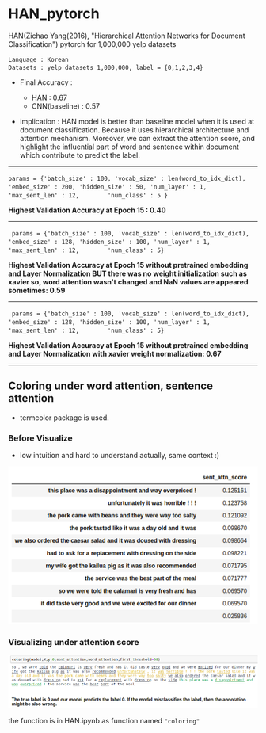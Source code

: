 # HAN_pytorch

HAN(Zichao Yang(2016), "Hierarchical Attention Networks for Document Classification") pytorch for 1,000,000 yelp datasets

```
Language : Korean
Datasets : yelp datasets 1,000,000, label = {0,1,2,3,4}
```

- Final Accuracy :
  - HAN : 0.67
  - CNN(baseline) : 0.57

- implication : HAN model is better than baseline model when it is used at document classification. Because it uses hierarchical architecture and attention mechanism. Moreover, we can extract the attention score, and highlight the influential part of word and sentence within document which contribute to predict the label.

_______________________________________
`params = {'batch_size' : 100,
 'vocab_size' : len(word_to_idx_dict),
 'embed_size' : 200,
 'hidden_size' : 50,
 'num_layer' : 1,
 'max_sent_len' : 12,       
 'num_class' : 5
 }`

 **Highest Validation Accuracy at Epoch 15 : 0.40**

________________________________

  ` params = {'batch_size' : 100,
  'vocab_size' : len(word_to_idx_dict),
   'embed_size' : 128,
   'hidden_size' : 100,
   'num_layer' : 1,
   'max_sent_len' : 12,       
   'num_class' : 5}`

  **Highest Validation Accuracy at Epoch 15 without pretrained embedding and Layer Normalization BUT there was no weight initialization such as xavier so, word attention wasn't changed and NaN values are appeared sometimes: 0.59**
  ________________________________________
   ` params = {'batch_size' : 100,
  'vocab_size' : len(word_to_idx_dict),
   'embed_size' : 128,
   'hidden_size' : 100,
   'num_layer' : 1,
   'max_sent_len' : 12,       
   'num_class' : 5}`

  **Highest Validation Accuracy at Epoch 15 without pretrained embedding and Layer Normalization with xavier weight normalization: 0.67**

  _______________________________________

## Coloring under word attention, sentence attention
- termcolor package is used.

### Before Visualize
- low intuition and hard to understand actually, same context :)
<img src = 'assets/markdown-img-paste-20190522112236835.png'>

### Visualizing under attention score

<img src = 'assets/markdown-img-paste-20190522112400368.png'>

the function is in HAN.ipynb as function named `"coloring"`
